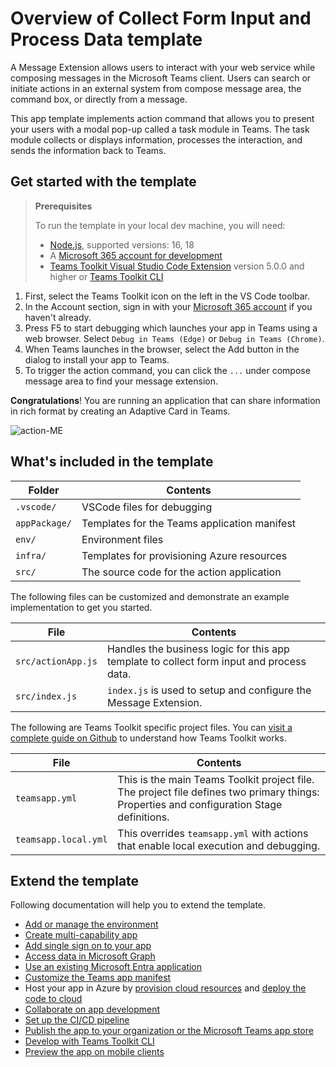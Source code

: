 # Overview of Collect Form Input and Process Data template

A Message Extension allows users to interact with your web service while composing messages in the Microsoft Teams client. Users can search or initiate actions in an external system from compose message area, the command box, or directly from a message.

This app template implements action command that allows you to present your users with a modal pop-up called a task module in Teams. The task module collects or displays information, processes the interaction, and sends the information back to Teams.

## Get started with the template

> **Prerequisites**
>
> To run the template in your local dev machine, you will need:
>
> - [Node.js](https://nodejs.org/), supported versions: 16, 18
> - A [Microsoft 365 account for development](https://docs.microsoft.com/microsoftteams/platform/toolkit/accounts)
> - [Teams Toolkit Visual Studio Code Extension](https://aka.ms/teams-toolkit) version 5.0.0 and higher or [Teams Toolkit CLI](https://aka.ms/teamsfx-cli)

1. First, select the Teams Toolkit icon on the left in the VS Code toolbar.
2. In the Account section, sign in with your [Microsoft 365 account](https://docs.microsoft.com/microsoftteams/platform/toolkit/accounts) if you haven't already.
3. Press F5 to start debugging which launches your app in Teams using a web browser. Select `Debug in Teams (Edge)` or `Debug in Teams (Chrome)`.
4. When Teams launches in the browser, select the Add button in the dialog to install your app to Teams.
5. To trigger the action command, you can click the `...` under compose message area to find your message extension.

**Congratulations**! You are running an application that can share information in rich format by creating an Adaptive Card in Teams.

![action-ME](https://github.com/OfficeDev/TeamsFx/assets/25220706/378ea4d7-9332-4aec-9f85-59891d086b80)

## What's included in the template

| Folder       | Contents                                            |
| - | - |
| `.vscode/`    | VSCode files for debugging                          |
| `appPackage/` | Templates for the Teams application manifest        |
| `env/`        | Environment files                                   |
| `infra/`      | Templates for provisioning Azure resources          |
| `src/` | The source code for the action application |

The following files can be customized and demonstrate an example implementation to get you started.

| File                                 | Contents                                           |
| - | - |
|`src/actionApp.js`| Handles the business logic for this app template to collect form input and process data.|
|`src/index.js`| `index.js` is used to setup and configure the Message Extension.|

The following are Teams Toolkit specific project files. You can [visit a complete guide on Github](https://github.com/OfficeDev/TeamsFx/wiki/Teams-Toolkit-Visual-Studio-Code-v5-Guide#overview) to understand how Teams Toolkit works.

| File                                 | Contents                                           |
| - | - |
|`teamsapp.yml`|This is the main Teams Toolkit project file. The project file defines two primary things:  Properties and configuration Stage definitions. |
|`teamsapp.local.yml`|This overrides `teamsapp.yml` with actions that enable local execution and debugging.|

## Extend the template

Following documentation will help you to extend the template.

- [Add or manage the environment](https://learn.microsoft.com/microsoftteams/platform/toolkit/teamsfx-multi-env)
- [Create multi-capability app](https://learn.microsoft.com/microsoftteams/platform/toolkit/add-capability)
- [Add single sign on to your app](https://learn.microsoft.com/microsoftteams/platform/toolkit/add-single-sign-on)
- [Access data in Microsoft Graph](https://learn.microsoft.com/microsoftteams/platform/toolkit/teamsfx-sdk#microsoft-graph-scenarios)
- [Use an existing Microsoft Entra application](https://learn.microsoft.com/microsoftteams/platform/toolkit/use-existing-aad-app)
- [Customize the Teams app manifest](https://learn.microsoft.com/microsoftteams/platform/toolkit/teamsfx-preview-and-customize-app-manifest)
- Host your app in Azure by [provision cloud resources](https://learn.microsoft.com/microsoftteams/platform/toolkit/provision) and [deploy the code to cloud](https://learn.microsoft.com/microsoftteams/platform/toolkit/deploy)
- [Collaborate on app development](https://learn.microsoft.com/microsoftteams/platform/toolkit/teamsfx-collaboration)
- [Set up the CI/CD pipeline](https://learn.microsoft.com/microsoftteams/platform/toolkit/use-cicd-template)
- [Publish the app to your organization or the Microsoft Teams app store](https://learn.microsoft.com/microsoftteams/platform/toolkit/publish)
- [Develop with Teams Toolkit CLI](https://aka.ms/teamsfx-cli/debug)
- [Preview the app on mobile clients](https://github.com/OfficeDev/TeamsFx/wiki/Run-and-debug-your-Teams-application-on-iOS-or-Android-client)